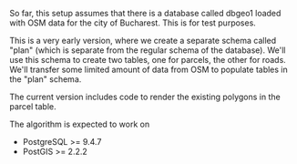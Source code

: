 So far, this setup assumes that there is a database called dbgeo1 loaded
with OSM data for the city of Bucharest. This is for test purposes.

This is a very early version, where we create a separate schema called
"plan" (which is separate from the regular schema of the database).
We'll use this schema to create two tables, one for parcels, the other
for roads.  We'll transfer some limited amount of data from OSM to
populate tables in the "plan" schema.

The current version includes code to render the existing polygons in
the parcel table.

The algorithm is expected to work on
- PostgreSQL >= 9.4.7
- PostGIS    >= 2.2.2

